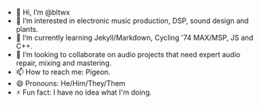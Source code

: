 - 👋 Hi, I’m @bltwx
- 👀 I’m interested in electronic music production, DSP, sound design and plants.
- 🌱 I’m currently learning Jekyll/Markdown, Cycling '74 MAX/MSP, JS and C++.
- 💞️ I’m looking to collaborate on audio projects that need expert audio repair, mixing and mastering.
- 📫 How to reach me: Pigeon.
- 😄 Pronouns: He/Him/They/Them
- ⚡ Fun fact: I have no idea what I'm doing.

<!---
bltwx/bltwx is a ✨ special ✨ repository because its `README.md` (this file) appears on your GitHub profile.
You can click the Preview link to take a look at your changes.
--->
